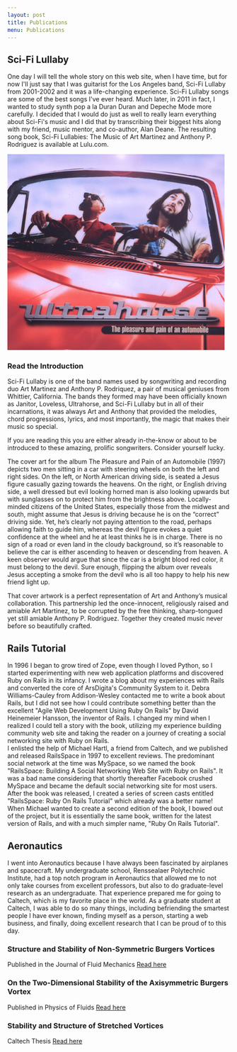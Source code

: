 ```yaml
---
layout: post
title: Publications
menu: Publications
---
```

## Sci-Fi Lullaby

One day I will tell the whole story on this web site, when I have time, but for now I'll just say that I was guitarist for the Los Angeles band, Sci-Fi Lullaby from 2001-2002 and it was a life-changing experience. Sci-Fi Lullaby songs are some of the best songs I've ever heard. Much later, in 2011 in fact, I wanted to study synth pop a la Duran Duran and Depeche Mode more carefully. I decided that I would do just as well to really learn everything about Sci-Fi's music and I did that by transcribing their biggest hits along with my friend, music mentor, and co-author, Alan Deane. The resulting song book, Sci-Fi Lullabies: The Music of Art Martinez and Anthony P. Rodriguez is available at Lulu.com.

![Alt text](/assets/images/Ultrahorse.png)

### Read the Introduction

Sci-Fi Lullaby is one of the band names used by songwriting and recording duo Art Martinez and Anthony P. Rodriquez, a pair of musical geniuses from Whittier, California.  The bands they formed may have been officially known as Janitor, Loveless, Ultrahorse, and Sci-Fi Lullaby but in all of their incarnations, it was always Art and Anthony that provided the melodies, chord progressions, lyrics, and most importantly, the magic that makes their music so special.  

If you are reading this you are either already in-the-know or about to be introduced to these amazing, prolific songwriters.  Consider yourself lucky.

The cover art for the album The Pleasure and Pain of an Automobile (1997) depicts two men sitting in a car with steering wheels on both the left and right sides.  On the left, or North American driving side, is seated a Jesus figure casually gazing towards the heavens.  On the right, or English driving side, a well dressed but evil looking horned man is also looking upwards but with sunglasses on to protect him from the brightness above.  Locally-minded citizens of the United States, especially those from the midwest and south, might assume that Jesus is driving because he is on the “correct” driving side.  Yet, he’s clearly not paying attention to the road, perhaps allowing faith to guide him, whereas the devil figure evokes a quiet confidence at the wheel and he at least thinks he is in charge.  There is no sign of a road or even land in the cloudy background, so it’s reasonable to believe the car is either ascending to heaven or descending from heaven.  A keen observer would argue that since the car is a bright blood red color, it must belong to the devil.  Sure enough, flipping the album over reveals Jesus accepting a smoke from the devil who is all too happy to help his new friend light up.

That cover artwork is a perfect representation of Art and Anthony’s musical collaboration.  This partnership led the once-innocent, religiously raised and amiable Art Martinez, to be corrupted by the free thinking, sharp-tongued yet still amiable Anthony P. Rodriguez.  Together they created music never before so beautifully crafted.

## Rails Tutorial

In 1996 I began to grow tired of Zope, even though I loved Python, so I started experimenting with new web application platforms and discovered Ruby on Rails in its infancy.  I wrote a blog about my experiences with Rails and converted the core of ArsDigita's Community System to it.  Debra Williams-Cauley from Addison-Wesley contacted me to write a book about Rails, but I did not see how I could contribute something better than the excellent "Agile Web Development Using Ruby On Rails" by David Heinemeier Hansson, the inventor of Rails.  I changed my mind when I realized I could tell a story with the book, utilizing my experience building community web site and taking the reader on a journey of creating a social networking site with Ruby on Rails.  
I enlisted the help of Michael Hartl, a friend from Caltech, and we published and released RailsSpace in 1997 to excellent reviews.  The predominant social network at the time was MySpace, so we named the book "RailsSpace: Building A Social Networking Web Site with Ruby on Rails".  It was a bad name considering that shortly thereafter Facebook crushed MySpace and became the default social networking site for most users.   After the book was released, I created a series of screen casts entitled "RailsSpace: Ruby On Rails Tutorial" which already was a better name!  When Michael wanted to create a second edition of the book, I bowed out of the project, but it is essentially the same book, written for the latest version of Rails, and with a much simpler name, "Ruby On Rails Tutorial". 

## Aeronautics

I went into Aeronautics because I have always been fascinated by airplanes and spacecraft.  My undergraduate school, Renssealaer Polytechnic Institute, had a top notch program in Aeronautics that allowed me to not only take courses from excellent professors, but also to do graduate-level research as an undergraduate.  That experience prepared me for going to Caltech, which is my favorite place in the world.  As a graduate student at Caltech, I was able to do so many things, including befriending the smartest people I have ever known, finding myself as a person, starting a web business, and finally, doing excellent research that I can be proud of to this day.  

### Structure and Stability of Non-Symmetric Burgers Vortices
Published in the Journal of Fluid Mechanics
<a href="assets/jfm.pdf">Read here</a>

### On the Two-Dimensional Stability of the Axisymmetric Burgers Vortex
Published in Physics of Fluids
<a href="assets/physfluids.pdf">Read here</a>

### Stability and Structure of Stretched Vortices
Caltech Thesis
<a href="assets/thesis.pdf">Read here</a>

